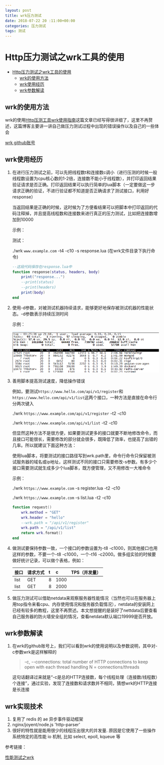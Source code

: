 ```yaml
---
layout: post
title: wrk压力测试
date: 2018-07-22 20 :11:00+00:00
categories: 压力测试
tags: 测试
---
```

# Http压力测试之wrk工具的使用

<!-- TOC -->

- [Http压力测试之wrk工具的使用](#http%E5%8E%8B%E5%8A%9B%E6%B5%8B%E8%AF%95%E4%B9%8Bwrk%E5%B7%A5%E5%85%B7%E7%9A%84%E4%BD%BF%E7%94%A8)
    - [wrk的使用方法](#wrk%E7%9A%84%E4%BD%BF%E7%94%A8%E6%96%B9%E6%B3%95)
    - [wrk使用经历](#wrk%E4%BD%BF%E7%94%A8%E7%BB%8F%E5%8E%86)
    - [wrk参数解读](#wrk%E5%8F%82%E6%95%B0%E8%A7%A3%E8%AF%BB)

<!-- /TOC -->

## wrk的使用方法

wrk的使用[Http压测工具wrk使用指南](https://www.cnblogs.com/jiftle/p/7158291.html)这篇文章已经写得很详细了，这里不再赘述，这篇博客主要讲一讲自己做压力测试过程中出现的错误操作以及自己的一些体会

[wrk github账号](https://github.com/wg/wrk)

## wrk使用经历

1. 在进行压力测试之前，可以先把线程数t和连接数c调小（进行压测的时候一般线程数设置为cpu核心数的1-2倍，连接数不能小于线程数），并打印返回结果验证请求是否正确。打印返回结果可以执行简单的lua脚本（一定要做这一步请求正确的验证，不进行验证都不知道是否正确请求了测试接口，利用好response）

    当返回结果是正确的时候，这时候为了方便看结果可以把脚本中打印返回的代码注释掉，并且提高线程数和连接数来进行真正的压力测试，比如把连接数增加到10000

    示例：

    测试：

    ./wrk `www.example.com` -t4 -c10 -s response.lua
    (在wrk文件目录下执行命令)

    ```lua
    --这段代码保存在response.lua中
    function response(status, headers, body)
        print("response...")
        --print(status)
        --print(headers)
        print(body)
    end
    ```

2. 使用-d参数，对被测试机器持续请求，能够更好地保存被测试机器的性能状态。-d参数表示持续压测时间

    示例：

    ![status](../assets/test/system_staus.jpg)

3. 善用脚本提高测试速度，降低操作错误

    例如，要测试`https://www.hello.com/api/v1/register`和`https://www.hello.com/api/v1/list`这两个接口，一种方法是直接在命令行分两次键入

    ./wrk `https://www.example.com/api/v1/register` -t2 -c10

    ./wrk `https://www.example.com/api/v1/list` -t2 -c10

    但显然这种方法不是很方便，如果要测试更多的接口就要不断地修改命令，而且接口可能很长，需要修改的部分就会很多，既降低了效率，也提高了出错的几率。所以就建议下面这种方法：

    使用lua脚本，将要测试的接口路径写到wrk.path里，命令行命令只保留被测试服务器的域名或ip地址，这样测试不同的接口只需要修改-s参数。有多少个接口需要测试就生成多少个lua脚本，既方便管理，又不用修改一大堆命令

    示例：

    ./wrk `https://www.example.com` -s register.lua -t2 -c10

    ./wrk `https://www.example.com` -s list.lua -t2 -c10

    ```lua
    function request()
        wrk.method = "GET"
        wrk.header = "hello"
        --wrk.path = "/api/v1/register"
        wrk.path = "/api/v1/list"
        return wrk.format()
    end
    ```

4. 做测试要保持参数一致，一个接口的参数设置为-t8 -c1000，则其他接口也用这样的参数，不要一个-t8 -c1000，一个-t16 -c2000。做多组实验的时候要做好统计记录，可以做个表格，例如：

    |接口|请求方式|t|c|TPS（并发量）|
    |-|-|-|-|-|
    |list|GET|8|1000|
    |list|GET|8|2000|

5. 做压力测试可以借助netdata来观察服务器性能情况（当然也可以在服务器上用top指令来看cpu、内存使用情况和服务器负载情况），netdata的安装网上已经有较多的教程，这里不再赘述。本文想提醒的是装好了nettdata后要查看自己服务器的防火墙安全组的情况，查看netdata默认端口19999是否开放。

## wrk参数解读

1. 在wrk的github账号上，我们可以看到wrk的使用说明以及参数说明，其中对-c参数wrk是这样解释的

    > -c, --connections: total number of HTTP connections to keep open with each thread handling N = connections/threads

    这句话翻译过来就是“-c是总的HTTP连接数，每个线程处理（连接数/线程数）个连接”，通过实验，发现了连接数和请求数并不相同，猜想wrk的HTTP连接是长连接

## wrk实现技术

1. 复用了 redis 的 ae 异步事件驱动框架 
2. nginx/joyent/node.js 'http-parser' 
3. 很好的特性就是能用很少的线程压出很大的并发量. 原因是它使用了一些操作系统特定的高性能 io 机制, 比如 select, epoll, kqueue 等 



参考链接：

[性能测试之wrk](https://www.cnblogs.com/rainy-shurun/p/5867946.html)